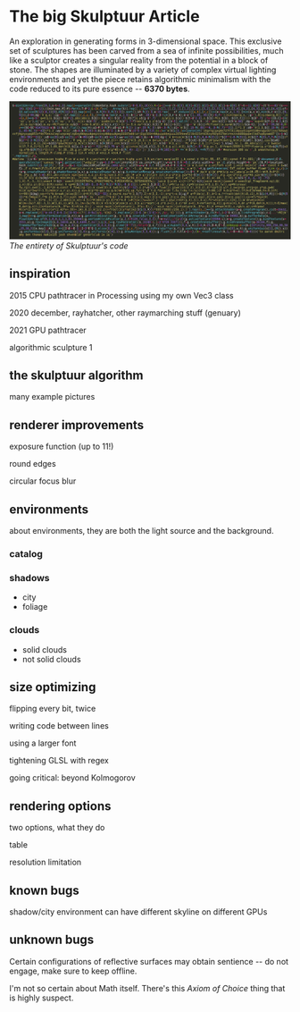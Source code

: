 # The big Skulptuur Article

An exploration in generating forms in 3-dimensional space. This exclusive set of sculptures has been carved from a sea of infinite possibilities, much like a sculptor creates a singular reality from the potential in a block of stone. The shapes are illuminated by a variety of complex virtual lighting environments and yet the piece retains algorithmic minimalism with the code reduced to its pure essence -- **6370 bytes**.

![Skulptuur code](code-final.png)
*The entirety of Skulptuur's code*

## inspiration

2015 CPU pathtracer in Processing using my own Vec3 class

2020 december, rayhatcher, other raymarching stuff (genuary)

2021 GPU pathtracer

algorithmic sculpture 1

## the skulptuur algorithm

many example pictures

## renderer improvements

exposure function (up to 11!)

round edges

circular focus blur

## environments

about environments, they are both the light source and the background. 

### catalog

### shadows
  - city
  - foliage

### clouds
  - solid clouds
  - not solid clouds

## size optimizing

flipping every bit, twice

writing code between lines

using a larger font

tightening GLSL with regex

going critical: beyond Kolmogorov

## rendering options

two options, what they do

table

resolution limitation

## known bugs

shadow/city environment can have different skyline on different GPUs

## unknown bugs

Certain configurations of reflective surfaces may obtain sentience -- do not engage, make sure to keep offline.

I'm not so certain about Math itself. There's this *Axiom of Choice* thing that is highly suspect.

